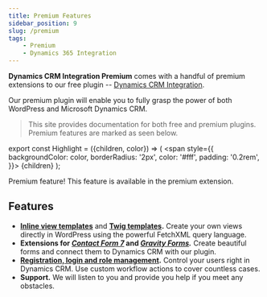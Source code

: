 ```yaml
---
title: Premium Features
sidebar_position: 9
slug: /premium
tags:
    - Premium
    - Dynamics 365 Integration
---
```


**Dynamics CRM Integration Premium** comes with a handful of premium extensions to our free plugin&nbsp;-- [Dynamics CRM Integration](https://wordpress.org/plugins/integration-dynamics/).

Our premium plugin will enable you to fully grasp the power of both WordPress and Microsoft Dynamics CRM.

> This site provides documentation for both free and premium plugins. Premium features are marked as seen below.

export const Highlight = ({children, color}) => (
  <span
    style={{
      backgroundColor: color,
      borderRadius: '2px',
      color: '#fff',
      padding: '0.2rem',
    }}>
    {children}
  </span>
);

<Highlight color="#25c2a0">Premium feature! This feature is available in the premium extension.</Highlight>

## Features

- **[Inline view templates](views#inline-views)** and **[Twig templates](twig).** Create your own views directly in WordPress using the powerful FetchXML query language.
- **Extensions for [*Contact Form 7*](3rd-party#contact-form-7) and *[Gravity Forms](3rd-party#gravity-forms).*** Create beautiful forms and connect them to Dynamics CRM with our plugin.
- **[Registration, login and role management](authentication).** Control your users right in Dynamics CRM. Use custom workflow actions to cover countless cases.
- **Support.** We will listen to you and provide you help if you meet any obstacles.

